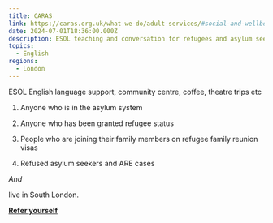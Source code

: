 ```yaml
---
title: CARAS
link: https://caras.org.uk/what-we-do/adult-services/#social-and-wellbeing
date: 2024-07-01T18:36:00.000Z
description: ESOL teaching and conversation for refugees and asylum seekers
topics:
  - English
regions:
  - London
---
```

ESOL English language support, community centre, coffee, theatre trips etc

1. Anyone who is in the asylum system

2. Anyone who has been granted refugee status

3.    People who are joining their family members on refugee family reunion visas

4. Refused asylum seekers and ARE cases

*And* 

live in South London.

[**Refer yourself**](https://forms.office.com/pages/responsepage.aspx?id=Dixb7pYITku89qfLmZ9IDQx3QC7bwx5PkjRPkTsQrJZUQlVEWFJCMk5QSFZOVlA3SzRYVlE0QjhTNSQlQCN0PWcu)
